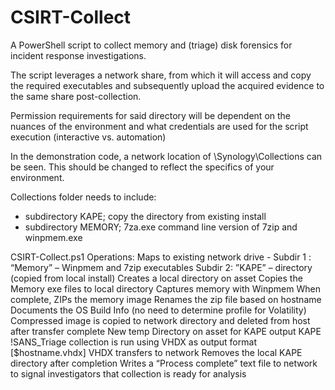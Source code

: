 # CSIRT-Collect
A PowerShell script to collect memory and (triage) disk forensics for incident response investigations.

The script leverages a network share, from which it will access and copy the required executables and subsequently upload the acquired evidence to the same share post-collection.

Permission requirements for said directory will be dependent on the nuances of the environment and what credentials are used for the script execution (interactive vs. automation)

In the demonstration code, a network location of \\Synology\Collections can be seen. This should be changed to reflect the specifics of your environment.

Collections folder needs to include:
- subdirectory KAPE; copy the directory from existing install
- subdirectory MEMORY; 7za.exe command line version of 7zip and winpmem.exe


CSIRT-Collect.ps1 Operations:
    Maps to existing network drive -
    Subdir 1 : “Memory” – Winpmem and 7zip executables
    Subdir 2: ”KAPE” – directory (copied from local install)
    Creates a local directory on asset
    Copies the Memory exe files to local directory
    Captures memory with Winpmem
    When complete, ZIPs the memory image
    Renames the zip file based on hostname
    Documents the OS Build Info (no need to determine profile for Volatility)
    Compressed image is copied to network directory and deleted from host after transfer complete
    New temp Directory on asset for KAPE output
    KAPE !SANS_Triage collection is run using VHDX as output format [$hostname.vhdx]
    VHDX transfers to network
    Removes the local KAPE directory after completion
    Writes a “Process complete” text file to network to signal investigators that collection is ready for analysis